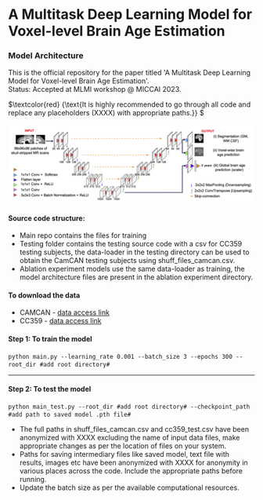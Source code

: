 
# A Multitask Deep Learning Model for Voxel-level Brain Age Estimation
### Model Architecture

This is the official repository for the paper titled 'A Multitask Deep Learning Model for Voxel-level Brain Age Estimation'.  
Status: Accepted at MLMI workshop @ MICCAI 2023.

$\textcolor{red} {\text{It is highly recommended to go through all code and replace any placeholders (XXXX) with appropriate paths.}} $ 

![Proposed Model Architecture](figs/proposed_model_architecture.png)
#### Source code structure:
* Main repo contains the files for training
* Testing folder contains the testing source code with a csv for CC359 testing subjects, the data-loader in the testing directory can be used to obtain the CamCAN testing subjects using shuff_files_camcan.csv.
* Ablation experiment models use the same data-loader as training, the model architecture files are present in the ablation experiment directory.

#### To download the data
* CAMCAN - [data access link](https://camcan-archive.mrc-cbu.cam.ac.uk/dataaccess/)
* CC359 - [data access link](https://docs.google.com/forms/d/e/1FAIpQLSe5hfUkyZQAFGP2yFKxEjv8h0KbIXyAKIHffwXCuQJ5Y7SqRw/viewform)


#### Step 1: To train the model
```
python main.py --learning_rate 0.001 --batch_size 3 --epochs 300 --root_dir #add root directory#
```
***

#### Step 2: To test the model

```
python main_test.py --root_dir #add root directory# --checkpoint_path #add path to saved model .pth file#

```

* The full paths in shuff_files_camcan.csv and cc359_test.csv have been anonymized with XXXX excluding the name of input data files, make appropriate changes as per the location of files on your system.
* Paths for saving intermediary files like saved model, text file with results, images etc have been anonymized with XXXX for anonymity in various places across the code. Include the appropriate paths before running.
* Update the batch size as per the available computational resources.
